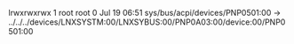 lrwxrwxrwx 1 root root 0 Jul 19 06:51 sys/bus/acpi/devices/PNP0501:00 -> ../../../devices/LNXSYSTM:00/LNXSYBUS:00/PNP0A03:00/device:00/PNP0501:00
